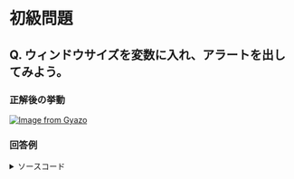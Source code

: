 # 初級問題

## Q. ウィンドウサイズを変数に入れ、アラートを出してみよう。 

### 正解後の挙動
[![Image from Gyazo](https://i.gyazo.com/850131b606a81f36a761838fd9714e36.gif)](https://gyazo.com/850131b606a81f36a761838fd9714e36)


### 回答例
<details><summary>ソースコード</summary><div>
	
```
// JS
const win_width = window.innerWidth;
alert(win_width);
```
</div></details>
